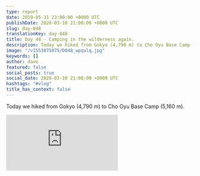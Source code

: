 ```yaml
---
type: report
date: 2019-05-31 23:00:00 +0000 UTC
publishDate: 2020-03-10 21:00:00 +0000 UTC
slug: day-048
translationKey: day-048
title: Day 48 - Camping in the wilderness again.
description: Today we hiked from Gokyo (4,790 m) to Cho Oyu Base Camp (5,160 m).
image: "/v1553075075/D048_wpqulq.jpg"
keywords: []
author: dave
featured: false
social_posts: true
social_date: 2020-03-10 21:00:00 +0000 UTC
hashtags: "#vlog"
title_has_context: false
---
```


Today we hiked from Gokyo (4,790 m) to Cho Oyu Base Camp (5,160 m).

<iframe class="youtube" src="https://www.youtube.com/embed/j6-H5rIYdks" frameborder="0" allow="accelerometer; autoplay; encrypted-media; gyroscope; picture-in-picture" allowfullscreen></iframe>

